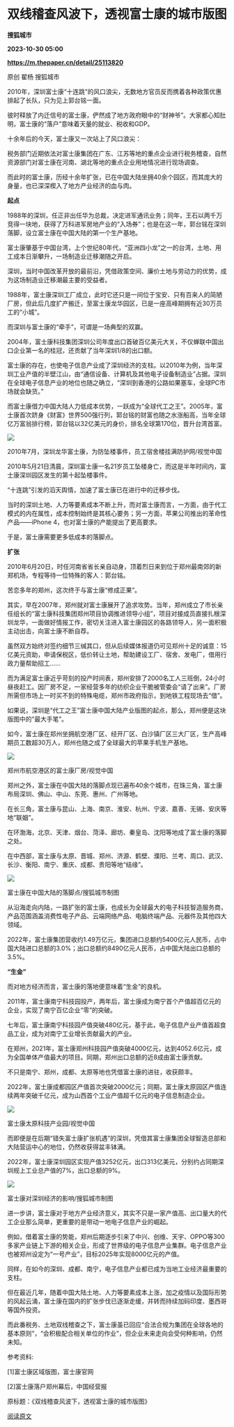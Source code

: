 # 双线稽查风波下，透视富士康的城市版图
**搜狐城市**

**2023-10-30 05:00**

**https://m.thepaper.cn/detail/25113820**

原创 翟杨 搜狐城市

2010年，深圳富士康“十连跳”的风口浪尖，无数地方官员反而携着各种政策优惠排起了长队，只为见上郭台铭一面。

彼时释放了内迁信号的富士康，俨然成了地方政府眼中的“财神爷”。大家都心知肚明，富士康的“落户”意味着天量的就业、税收和GDP。

十余年后的今天，富士康又一次站上了风口浪尖：

税务部门近期依法对富士康集团在广东、江苏等地的重点企业进行税务稽查，自然资源部门对富士康在河南、湖北等地的重点企业用地情况进行现场调查。

而此时的富士康，历经十余年扩张，已在中国大陆坐拥40余个园区，而其庞大的身量，也已深深楔入了地方产业经济的血与肉。

**起点**

1988年的深圳，任正非出任华为总裁，决定进军通讯业务；同年，王石以两千万竞得一块地，获得了万科进军房地产业的“入场券”；也是在这一年，郭台铭在深圳落脚，设立富士康在中国大陆的第一个生产基地。

富士康肇基于中国台湾，上个世纪80年代，“亚洲四小龙”之一的台湾，土地、用工成本日渐攀升，一场制造业迁移潮随之开启。

深圳，当时中国改革开放的最前沿，凭借政策空间、廉价土地与劳动力的优势，成为这场制造业迁移潮最主要的受益者。

1988年，富士康深圳工厂成立，此时它还只是一间位于宝安、只有百来人的简陋厂房，但此后几度扩产搬迁，至富士康龙华园区，已是一座高峰期拥有近30万员工的“小城”。

而深圳与富士康的“牵手”，可谓是一场典型的双赢。

2004年，富士康科技集团深圳公司年度出口首破百亿美元大关，不仅蝉联中国出口企业第一名的桂冠，还贡献了当年深圳1/8的出口额。

富士康的存在，也使电子信息产业成了深圳经济的支柱。以2010年为例，当年深圳工业产值的半壁江山，由“通信设备、计算机及其他电子设备制造业”占据。深圳在全球电子信息产业的地位也随之确立，“深圳到香港的公路如果塞车，全球PC市场就会缺货。”

而富士康借力中国大陆人力低成本优势，一跃成为“全球代工之王”。2005年，富士康首次跻身《财富》世界500强行列，郭台铭的财富也随之水涨船高，当年全球亿万富翁排行榜，郭台铭以32亿美元的身价，排名全球第170位，晋升台湾首富。

![](https://imagepphcloud.thepaper.cn/pph/image/276/204/826.jpg)

2010年7月，深圳龙华富士康，为防坠楼事件，员工宿舍楼挂满防护网/视觉中国

2010年5月21日清晨，深圳富士康一名21岁员工坠楼身亡，而这是半年时间内，富士康深圳园区发生的第十起坠楼事件。

“十连跳”引发的滔天舆情，加速了富士康已在进行中的迁移步伐。

当时的深圳土地、人力等要素成本不断上升，而对富士康而言，一方面，由于代工模式的内在属性，成本控制始终是其核心要务；另一方面，苹果公司推出的革命性产品——iPhone 4，也对富士康的产能提出了更高要求。

于是，富士康需要更多低成本的落脚点。

**扩张**

2010年6月20日，时任河南省省长亲自动身，顶着烈日来到位于郑州最南郊的新郑机场，专程等待一位特殊的客人：郭台铭。

苦恋多年的郑州，这次终于与富士康“修成正果”。

其实，早在2007年，郑州就对富士康展开了追求攻势。当年，郑州成立了市长亲任组长的“富士康科技集团郑州项目协调推进领导小组”，项目对接成员直接扎根深圳龙华，一面做好情报工作，密切关注进入富士康园区的各路领导人，另一面积极主动出击，向富士康不断自荐。

虽然双方始终对签约细节三缄其口，但从后续媒体报道仍可见郑州十足的诚意：15亿美元资助，申请保税区，低价转让土地，帮助建设工厂、宿舍、发电厂，借用行政力量帮助招工……

而为满足富士康近乎苛刻的投产时间表，郑州安排了2000名工人三班倒，24小时昼夜赶工。因厂房不足，一家经营多年的纺织企业干脆被管委会“请了出来”。厂房所需但市场上一时买不到的特殊电缆，郑州市政府指示，到地铁工程现场去“借”。

如果说，深圳是“代工之王”富士康中国大陆产业版图的起点，那么，郑州便是这块版图中的“最大手笔”。

如今，富士康在郑州坐拥航空港厂区、经开厂区、白沙镇厂区三大厂区，生产高峰期员工数超30万人，郑州也随之成了全球最大的苹果手机生产基地。

![](https://imagepphcloud.thepaper.cn/pph/image/276/204/828.jpg)

郑州市航空港区的富士康厂房/视觉中国

郑州之外，富士康在中国大陆的落脚点现已遍布40余个城市，在珠三角，富士康布局深圳、佛山、中山、东莞、惠州、广州等地。

在长三角，富士康与昆山、上海、南京、淮安、杭州、宁波、嘉善、无锡、安庆等地“联姻”。

在环渤海，北京、天津、烟台、菏泽、廊坊、秦皇岛、沈阳等地成了富士康的落脚之处。

在中西部，富士康与太原、晋城、郑州、济源、鹤壁、濮阳、兰考、周口、武汉、长沙、衡阳、南宁、重庆、成都、贵阳等地“结缘”。

![](https://imagepphcloud.thepaper.cn/pph/image/276/204/829.jpg)

富士康在中国大陆的落脚点/搜狐城市制图

从沿海走向内陆，一路扩张的富士康，也成长为全球最大的电子科技智造服务商，产品范围涵盖消费性电子产品、云端网络产品、电脑终端产品、元器件及其他四大领域。

2022年，富士康集团营收约1.49万亿元，集团进口总额约5400亿元人民币，占中国大陆进口总额的3.0%；出口总额约8490亿元人民币，占中国大陆出口总额的3.5%。

**“生金”**

而对地方经济而言，富士康的落地便意味着“生金”的良机。

2011年，富士康南宁科技园投产，两年后，富士康成为南宁首个产值超百亿元的企业，实现了南宁百亿企业“零”的突破。

七年后，富士康南宁科技园产值突破480亿元，基于此，电子信息产业产值首超食品工业，成为对南宁工业增长贡献最大的产业。

在郑州，2021年，富士康郑州科技园产值突破4000亿元，达到4052.6亿元，成为全国单体产值最大的项目。同期，郑州出口总额的近8成由富士康贡献。

不只是南宁、郑州，成都、太原等地也凭借富士康的进驻，收获颇丰。

2022年，富士康成都园区产值首次突破2000亿元；同期，富士康太原园区产值连续两年突破千亿元，成为山西首个工业产值超千亿元的电子信息制造企业。

![](https://imagepphcloud.thepaper.cn/pph/image/276/204/831.jpg)

富士康太原科技产业园/视觉中国

而即便是在后期“错失富士康扩张机遇”的深圳，凭借其富士康集团全球智造总部和大陆营运中心的地位，仍然收获得盆丰钵满。

2022年，富士康深圳园区实现产值3252亿元，出口313亿美元，分别约占同期深圳规上工业总产值的7%，出口总额的9%。

![](https://imagepphcloud.thepaper.cn/pph/image/276/204/832.jpg)

富士康对深圳经济的影响/搜狐城市制图

进一步讲，富士康对于地方产业经济意义，其实不只是一家产值高、出口量大的代工企业那么简单，更重要的是带动一地电子信息产业的崛起。

例如，借着富士康的势能，郑州后期逐步引来了中兴、创维、天宇、OPPO等300多家产业链上下游的相关企业，形成了世界级的电子信息产业集群。电子信息产业也被郑州设定为“一号产业”，目标2025年实现8000亿元的产值。

同样，在如今的深圳、成都、南宁，电子信息产业都已成为当地工业经济最重要的支柱。

但在最近几年，随着中国大陆土地、人力等要素成本上涨，加之疫情以及国际形势的风起云涌，富士康在国内的扩张步伐已逐渐走缓，并转而持续加码印度、墨西哥等国外投资。

而此番税务、土地双线稽查之下，富士康虽已回应“合法合规为集团在全球各地的基本原则”，“会积极配合相关单位的作业”，但企业未来走向会受何种影响，仍然未知。

参考资料:

\[1\]富士康区域版图，富士康官网

\[2\]富士康落户郑州幕后，中国经营报

原标题：《双线稽查风波下，透视富士康的城市版图》

[阅读原文](http://mp.weixin.qq.com/s?__biz=Mzg4NDI1NjE2Nw==&mid=2247510858&idx=1&sn=ca2c7511a83dc5844d378110835c69e7)